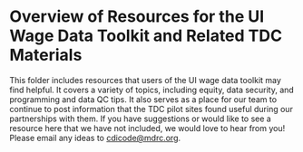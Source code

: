 # Overview of Resources for the UI Wage Data Toolkit and Related TDC Materials 

This folder includes resources that users of the UI wage data toolkit may find helpful. It covers a variety of topics, including equity, data security, and programming and data QC tips. It also serves as a place for our team to continue to post information that the TDC pilot sites found useful during our partnerships with them. If you have suggestions or would like to see a resource here that we have not included, we would love to hear from you! Please email any ideas to cdicode@mdrc.org. 
